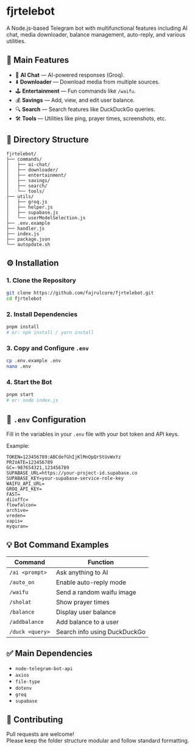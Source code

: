 # fjrtelebot

A Node.js-based Telegram bot with multifunctional features including AI chat, media downloader, balance management, auto-reply, and various utilities.

## 🚀 Main Features

- 🤖 **AI Chat** — AI-powered responses (Groq).
- ⬇️ **Downloader** — Download media from multiple sources.
- 🕹️ **Entertainment** — Fun commands like `/waifu`.
- 💰 **Savings** — Add, view, and edit user balance.
- 🔍 **Search** — Search features like DuckDuckGo queries.
- 🛠️ **Tools** — Utilities like ping, prayer times, screenshots, etc.

## 📁 Directory Structure

```
fjrtelebot/
├── commands/
│   ├── ai-chat/
│   ├── downloader/
│   ├── entertainment/
│   ├── savings/
│   ├── search/
│   └── tools/
├── utils/
│   ├── groq.js
│   ├── helper.js
│   ├── supabase.js
│   └── userModelSelection.js
├── .env.example
├── handler.js
├── index.js
├── package.json
└── autopdate.sh
```

## ⚙️ Installation

### 1. Clone the Repository
```bash
git clone https://github.com/fajrulcore/fjrtelebot.git
cd fjrtelebot
```

### 2. Install Dependencies
```bash
pnpm install
# or: npm install / yarn install
```

### 3. Copy and Configure `.env`
```bash
cp .env.example .env
nano .env
```

### 4. Start the Bot
```bash
pnpm start
# or: node index.js
```

## 🧩 `.env` Configuration

Fill in the variables in your `.env` file with your bot token and API keys.

Example:
```
TOKEN=123456789:ABCdefGhIjKlMnOpQrStUvWxYz
PRIVATE=123456789
GC=-987654321,123456789
SUPABASE_URL=https://your-project-id.supabase.co
SUPABASE_KEY=your-supabase-service-role-key
WAIFU_API_URL=
GROQ_API_KEY=
FAST=
diioffc=
flowfalcon=
archive=
vreden=
vapis=
myquran=
```

## 💡 Bot Command Examples

| Command           | Function                            |
|------------------|-------------------------------------|
| `/ai <prompt>`   | Ask anything to AI                  |
| `/auto_on`        | Enable auto-reply mode              |
| `/waifu`          | Send a random waifu image           |
| `/sholat`         | Show prayer times                   |
| `/balance`        | Display user balance                |
| `/addbalance`     | Add balance to a user               |
| `/duck <query>`   | Search info using DuckDuckGo        |

## ✅ Main Dependencies

- `node-telegram-bot-api`
- `axios`
- `file-type`
- `dotenv`
- `groq`
- `supabase`

## 🤝 Contributing

Pull requests are welcome!  
Please keep the folder structure modular and follow standard formatting.
